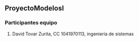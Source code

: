 ## ProyectoModelosI
### Participantes equipo
1. David Tovar Zurita, CC 1041970113, ingeniería de sistemas
